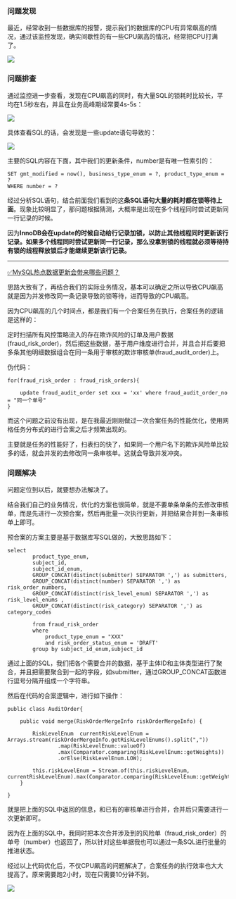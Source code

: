 ### 问题发现


最近，经常收到一些数据库的报警，提示我们的数据库的CPU有异常飙高的情况，通过该监控发现，确实间歇性的有一些CPU飙高的情况，经常把CPU打满了。



![](https://ata2-img.oss-cn-zhangjiakou.aliyuncs.com/neweditor/a1786489-1f44-4c39-bea4-85ca25a45433.png)



### 问题排查


通过监控进一步查看，发现在CPU飙高的同时，有大量SQL的锁耗时比较长，平均在1.5秒左右，并且在业务高峰期经常要4s-5s：



![](https://ata2-img.oss-cn-zhangjiakou.aliyuncs.com/neweditor/1737f072-f8e8-41d6-b209-79ef04365fd5.png)



具体查看SQL的话，会发现是一些update语句导致的：



![](https://ata2-img.oss-cn-zhangjiakou.aliyuncs.com/neweditor/5d61c70f-5dce-4717-bd57-6a14039bf708.png)



主要的SQL内容在下面，其中我们的更新条件，number是有唯一性索引的：



```plain
SET gmt_modified = now(), business_type_enum = ?, product_type_enum = ?
WHERE number = ?
```



经过分析SQL语句，结合前面我们看到的这**条SQL语句大量的耗时都在锁等待上面**。现象比较明显了，那问题根据猜测，大概率是出现在多个线程同时尝试更新同一行记录的时候。



因为**InnoDB会在update的时候自动给行记录加锁，以防止其他线程同时更新该行记录。如果多个线程同时尝试更新同一行记录，那么没拿到锁的线程就必须等待持有锁的线程释放锁后才能继续更新该行记录。**

****

[✅MySQL热点数据更新会带来哪些问题？](https://www.yuque.com/hollis666/qyhor6/gccycd2mvmpthq1s)



思路大致有了，再结合我们的实际业务情况，基本可以确定之所以导致CPU飙高就是因为并发修改同一条记录导致的锁等待，进而导致的CPU飙高。



因为CPU飙高的几个时间点，都是我们有一个合案任务在执行，合案任务的逻辑是这样的：



定时扫描所有风控策略流入的存在欺诈风险的订单及用户数据(fraud_risk_order)，然后把这些数据，基于用户维度进行合并，并且合并后要把多条其他明细数据组合在同一条用于审核的欺诈审核单(fraud_audit_order)上。



伪代码：

```plain
for(fraud_risk_order : fraud_risk_orders){

	update fraud_audit_order set xxx = 'xx' where fraud_audit_order_no = "同一个单号"
}
```



而这个问题之前没有出现，是在我最近刚刚做过一次合案任务的性能优化，使用网格任务分布式的进行合案之后才频繁出现的。



主要就是任务的性能好了，扫表扫的快了，如果同一个用户名下的欺诈风险单比较多的话，就会并发的去修改同一条审核单。这就会导致并发冲突。



### 问题解决


问题定位到以后，就要想办法解决了。



结合我们自己的业务情况，优化的方案也很简单，就是不要单条单条的去修改审核单，而是先进行一次预合案，然后再批量一次执行更新，并把结果合并到一条审核单上即可。



预合案的方案主要是基于数据库写SQL做的，大致思路如下：



```plain
select
        product_type_enum,
        subject_id,
        subject_id_enum,
        GROUP_CONCAT(distinct(submitter) SEPARATOR ',') as submitters,
        GROUP_CONCAT(distinct(number) SEPARATOR ',') as risk_order_numbers,
        GROUP_CONCAT(distinct(risk_level_enum) SEPARATOR ',') as risk_level_enums ,
        GROUP_CONCAT(distinct(risk_category) SEPARATOR ',') as category_codes

        from fraud_risk_order
        where 
            product_type_enum = "XXX"
            and risk_order_status_enum = 'DRAFT'
        group by subject_id_enum,subject_id
```



通过上面的SQL，我们把各个需要合并的数据，基于主体ID和主体类型进行了聚合，并且把需要聚合到一起的字段，如submitter，通过GROUP_CONCAT函数进行逗号分隔开组成一个字符串。



然后在代码的合案逻辑中，进行如下操作：



```plain
public class AuditOrder{

    public void merge(RiskOrderMergeInfo riskOrderMergeInfo) {

        RiskLevelEnum  currentRiskLevelEnum = Arrays.stream(riskOrderMergeInfo.getRiskLevelEnums().split(","))
                .map(RiskLevelEnum::valueOf)
                .max(Comparator.comparing(RiskLevelEnum::getWeights))
                .orElse(RiskLevelEnum.LOW);

        this.riskLevelEnum = Stream.of(this.riskLevelEnum, currentRiskLevelEnum).max(Comparator.comparing(RiskLevelEnum::getWeights)).orElse(RiskLevelEnum.LOW);
    }

}
```



就是把上面的SQL中返回的信息，和已有的审核单进行合并，合并后只需要进行一次更新即可。



因为在上面的SQL中，我同时把本次合并涉及到的风险单（fraud_risk_order）的单号（number）也返回了，所以针对这些单据我也可以通过一条SQL进行批量的推进状态。



经过以上代码优化后，不仅CPU飙高的问题解决了，合案任务的执行效率也大大提高了。原来需要跑2小时，现在只需要10分钟不到。



![](https://ata2-img.oss-cn-zhangjiakou.aliyuncs.com/neweditor/910de110-f45d-412b-88df-179309bf24f3.png)

